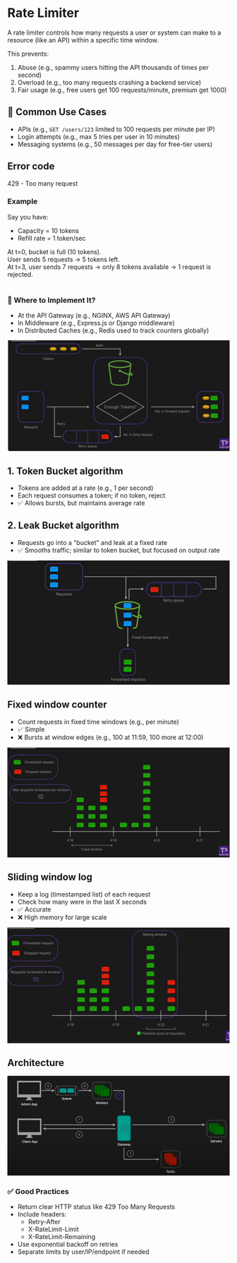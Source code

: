 # Rate Limiter
A rate limiter controls how many requests a user or system can make to a resource (like an API) within a specific time window.

This prevents:
1. Abuse (e.g., spammy users hitting the API thousands of times per second)
2. Overload (e.g., too many requests crashing a backend service)
3. Fair usage (e.g., free users get 100 requests/minute, premium get 1000)

## 📐 Common Use Cases
* APIs (e.g., `GET /users/123` limited to 100 requests per minute per IP)
* Login attempts (e.g., max 5 tries per user in 10 minutes)
* Messaging systems (e.g., 50 messages per day for free-tier users)

## Error code
429 - Too many request

### Example
Say you have: <br>
* Capacity = 10 tokens 
* Refill rate = 1 token/sec 

At t=0, bucket is full (10 tokens). <br>
User sends 5 requests → 5 tokens left.<br>
At t=3, user sends 7 requests → only 8 tokens available → 1 request is rejected. <br><br>

### 🧰 Where to Implement It?
* At the API Gateway (e.g., NGINX, AWS API Gateway)
* In Middleware (e.g., Express.js or Django middleware)
* In Distributed Caches (e.g., Redis used to track counters globally)

![alt text](image-12.png)

## 1. Token Bucket algorithm
* Tokens are added at a rate (e.g., 1 per second)
* Each request consumes a token; if no token, reject
* ✅ Allows bursts, but maintains average rate

## 2. Leak Bucket algorithm
* Requests go into a "bucket" and leak at a fixed rate
* ✅ Smooths traffic; similar to token bucket, but focused on output rate

![alt text](image-13.png)

## Fixed window counter
* Count requests in fixed time windows (e.g., per minute)
* ✅ Simple
* ❌ Bursts at window edges (e.g., 100 at 11:59, 100 more at 12:00)

![alt text](image-14.png)

## Sliding window log
* Keep a log (timestamped list) of each request
* Check how many were in the last X seconds
* ✅ Accurate
* ❌ High memory for large scale

![alt text](image-15.png)

## Architecture
![alt text](image-16.png)

### ✅ Good Practices
* Return clear HTTP status like 429 Too Many Requests
* Include headers:
  * Retry-After
  * X-RateLimit-Limit
  * X-RateLimit-Remaining
* Use exponential backoff on retries
* Separate limits by user/IP/endpoint if needed

